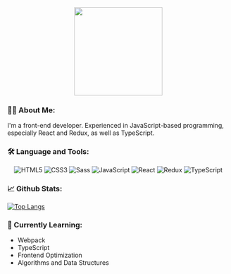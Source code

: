 <div align="center">
  <img src="https://media0.giphy.com/media/2zeji2UedvZzvIZ45N/giphy.gif" width="200"/>
</div>

### :raising_hand_man: About Me:

I'm a front-end developer. Experienced in JavaScript-based programming, especially React and Redux, as well as TypeScript.

### :hammer_and_wrench: Language and Tools:

<div align="center">
  <img src="https://img.shields.io/badge/HTML5-E34F26?style=for-the-badge&logo=html5&logoColor=white" alt="HTML5" />
  <img src="https://img.shields.io/badge/CSS3-1572B6?style=for-the-badge&logo=css3&logoColor=white" alt="CSS3" />
  <img src="https://img.shields.io/badge/SASS-C56294?style=for-the-badge&logo=sass&logoColor=white" alt="Sass" />
  <img src="https://img.shields.io/badge/JavaScript-F7DF1E?style=for-the-badge&logo=javascript&logoColor=black" alt="JavaScript" />
  <img src="https://img.shields.io/badge/React-61DAFB?style=for-the-badge&logo=react&logoColor=black" alt="React" />
  <img src="https://img.shields.io/badge/Redux-764ABC?style=for-the-badge&logo=redux&logoColor=white" alt="Redux" />
  <img src="https://img.shields.io/badge/TypeScript-3178C6?style=for-the-badge&logo=typescript&logoColor=white" alt="TypeScript" />
</div>

### :chart_with_upwards_trend: Github Stats:

[![Top Langs](https://github-readme-stats.vercel.app/api/top-langs/?username=Alanwei0502&layout=compact&hide=md)](https://github.com/anuraghazra/github-readme-stats)

### :brain: Currently Learning:

- Webpack
- TypeScript
- Frontend Optimization
- Algorithms and Data Structures
